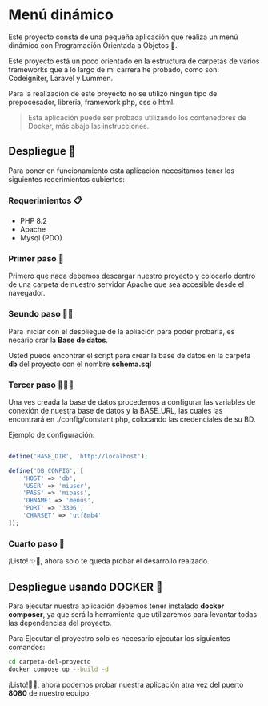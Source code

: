 # Menú dinámico

Este proyecto consta de una pequeña aplicación que realiza un menú dinámico con Programación Orientada a Objetos 🧩.

Este proyecto está un poco orientado en la estructura de carpetas de varios frameworks que a lo largo de mi carrera he probado, como son: Codeigniter, Laravel y Lummen.

Para la realización de este proyecto no se utilizó ningún tipo de prepocesador, librería, framework php, css o html.

> Esta aplicación puede ser probada utilizando los contenedores de Docker, más abajo las instrucciones.

## Despliegue 🚀

Para poner en funcionamiento esta aplicación necesitamos tener los siguientes reqerimientos cubiertos:

### Requerimientos 📋
- PHP 8.2
- Apache
- Mysql (PDO)


### Primer paso 🐾

Primero que nada debemos descargar nuestro proyecto y colocarlo dentro de una carpeta de nuestro servidor Apache que sea accesible desde el navegador.

### Seundo paso 🐾🐾

Para iniciar con el despliegue de la apliación para poder probarla, es necario crar la **Base de datos**.

Usted puede encontrar el script para crear la base de datos en la carpeta **db** del proyecto con el nombre **schema.sql**

### Tercer paso 🐾🐾🐾

Una ves creada la base de datos procedemos a configurar las variables de conexión de nuestra base de datos y la BASE_URL, las cuales las encontrará en ./config/constant.php, colocando las credenciales de su BD.

Ejemplo de configuración:

```php

define('BASE_DIR', 'http://localhost');

define('DB_CONFIG', [
    'HOST' => 'db',
    'USER' => 'miuser',
    'PASS' => 'mipass',
    'DBNAME' => 'menus',
    'PORT' => '3306',
    'CHARSET' => 'utf8mb4'
]);
```

### Cuarto paso 🏅

¡Listo! ✨🎉, ahora solo te queda probar el desarrollo realzado.

## Despliegue usando DOCKER 🐳

Para ejecutar nuestra aplicación debemos tener instalado **docker composer**, ya que será la herramienta que utilizaremos para levantar todas las dependencias del proyecto.

Para Ejecutar el proyectro solo es necesario ejecutar los siguientes comandos:

```bash
cd carpeta-del-proyecto
docker compose up --build -d
```

¡Listo!🎉✨, ahora podemos probar nuestra aplicación atra vez del puerto **8080** de nuestro equipo.
